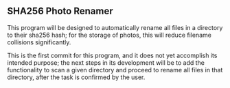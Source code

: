 ## SHA256 Photo Renamer
This program will be designed to automatically rename all files in a directory to their sha256 hash; for the storage of photos, this will reduce filename collisions significantly.

This is the first commit for this program, and it does not yet accomplish its intended purpose; the next steps in its development will be to add the functionality to scan a given directory and proceed to rename all files in that directory, after the task is confirmed by the user.
